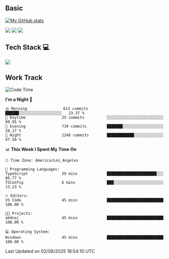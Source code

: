 ## Basic
 
[![My GitHub stats](https://github-readme-stats.vercel.app/api?username=Zzhihon&show_icons=true&theme=purple)](https://github.com/Zzhihon)
 
 [![](https://img.shields.io/badge/website-4493f8?style=for-the-badge&logo=About.me&logoColor=purple)](https://tatakal.com/)
 [![](https://img.shields.io/badge/RSS-4493f8?style=for-the-badge&logo=rss&logoColor=purple)](https://tatakal.com/feed/)
 [![](https://img.shields.io/badge/Email-4493f8?style=for-the-badge&logo=gmail&logoColor=purple)](mailto:bt1q@tatakal.com)

## Tech Stack 💻

<a href="https://skillicons.dev">
  <img src="https://skillicons.dev/icons?i=py,html,css,javascript,bash,java,vue,go,nodejs,cpp" />
</a>

</br>

## Work Track

<!--START_SECTION:waka-->
![Code Time](http://img.shields.io/badge/Code%20Time-435%20hrs%2046%20mins-blue)

**I'm a Night 🦉** 

```text
🌞 Morning                613 commits         ██████░░░░░░░░░░░░░░░░░░░   23.37 % 
🌆 Daytime                25 commits          ░░░░░░░░░░░░░░░░░░░░░░░░░   00.95 % 
🌃 Evening                739 commits         ███████░░░░░░░░░░░░░░░░░░   28.17 % 
🌙 Night                  1246 commits        ████████████░░░░░░░░░░░░░   47.50 % 
```


📊 **This Week I Spent My Time On** 

```text
🕑︎ Time Zone: America/Los_Angeles

💬 Programming Languages: 
TypeScript               39 mins             ██████████████████████░░░   86.77 % 
TSConfig                 6 mins              ███░░░░░░░░░░░░░░░░░░░░░░   13.23 % 

🔥 Editors: 
VS Code                  45 mins             █████████████████████████   100.00 % 

🐱‍💻 Projects: 
abdnoj                   45 mins             █████████████████████████   100.00 % 

💻 Operating System: 
Windows                  45 mins             █████████████████████████   100.00 % 
```


 Last Updated on 02/08/2025 18:54:10 UTC
<!--END_SECTION:waka-->

